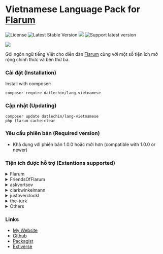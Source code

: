# Vietnamese Language Pack for [Flarum](https://flarum.org)

![License](https://img.shields.io/badge/license-MIT-blue.svg) ![Latest Stable Version](https://img.shields.io/packagist/v/datlechin/lang-vietnamese.svg) ![](https://img.shields.io/packagist/dt/datlechin/lang-vietnamese.svg) ![Support latest version](https://flarum-badge-api.davwheat.dev/v1/compat-latest/datlechin/lang-vietnamese)

![](https://extiverse.com/extension/datlechin/lang-vietnamese/open-graph-image)

Gói ngôn ngữ tiếng Việt cho diễn đàn [Flarum](https://flarum.org) cùng với một số tiện ích mở rộng chính thức và bên thứ ba.

### Cài đặt (Installation)
Install with composer:
```
composer require datlechin/lang-vietnamese
```

### Cập nhật (Updating)
```
composer update datlechin/lang-vietnamese
php flarum cache:clear
```

### Yêu cầu phiên bản (Required version)
- Khả dụng với phiên bản 1.0.0 hoặc mới hơn (compatible with 1.0.0 or newer)

### Tiện ích được hỗ trợ (Extentions supported)
<details>
  <summary>Flarum</summary>
  <ul>
    <li>Core</li>
    <li>Akismet</li>
    <li>Approval</li>
    <li>Auth Facebook</li>
    <li>Auth Github</li>
    <li>Auth Twitter</li>
    <li>Emoji</li>
    <li>Flags</li>
    <li>Likes</li>
    <li>Lock</li>
    <li>Markdown</li>
    <li>Mentions</li>
    <li>Nicknames</li>
    <li>Pusher</li>
    <li>Statistics</li>
    <li>Sticky</li>
    <li>Supcriptions</li>
    <li>Suspend</li>
    <li>Tags</li>
  <ul>
</details>
    
<details>
  <summary>FriendsOfFlarum</summary>
  <ul>
    <li><a href="https://github.com/FriendsOfFlarum/doorman">Doorman</a> (1.0.0)</li>
    <li><a href="https://github.com/FriendsOfFlarum/filter">Filter</a> (1.0.1)</li>
    <li><a href="https://github.com/FriendsOfFlarum/gamification">Gamification</a> (1.0.0)</li>
    <li><a href="https://github.com/FriendsOfFlarum/html-errors">Custom HTML Error Pages</a> (1.0.0)</li>
    <li><a href="https://github.com/FriendsOfFlarum/ignore-users">Ignore Users</a> (1.0.0)</li>
    <li><a href="https://github.com/FriendsOfFlarum/prevent-necrobumping">Prevent Necrobumping</a> (0.5.0)</li>
    <li><a href="https://github.com/FriendsOfFlarum/stopforumspam">StopForumSpam</a> (1.0.0)</li>
    <li><a href="https://github.com/FriendsOfFlarum/webhooks">Webhooks</a> (1.0.0)</li>
    <li><a href="https://github.com/FriendsOfFlarum/cookie-consent">Cookie Consent</a> (1.0.0)</li>
    <li><a href="https://github.com/FriendsOfFlarum/terms">Terms</a> (1.0.0)</li>
    <li><a href="https://github.com/FriendsOfFlarum/sitemap">Sitemap</a></li>
    <li><a href="https://github.com/FriendsOfFlarum/pretty-mail">Pretty Mail</a></li>
    <li><a href="https://github.com/FriendsOfFlarum/mason">Mason</a></li>
    <li><a href="https://github.com/FriendsOfFlarum/analytics">Analytics</a></li>
    <li><a href="https://github.com/FriendsOfFlarum/default-group">Default Group</a></li>
    <li><a href="https://github.com/FriendsOfFlarum/forum-statistics-widget">Forum Statistics Widget</a></li>
    <li><a href="https://github.com/FriendsOfFlarum/merge-discussions">Merge Discussions</a></li>
    <li><a href="https://github.com/FriendsOfFlarum/pwned-passwords">Pwned Passwords</a></li>
    <li><a href="https://github.com/FriendsOfFlarum/reactions">Reactions</a></li>
    <li><a href="https://github.com/FriendsOfFlarum/discussion-language">Discussion Language</a></li>
    <li><a href="https://github.com/FriendsOfFlarum/linguist">Linguist</a></li>
    <li><a href="https://github.com/FriendsOfFlarum/formatting">Formatting</a></li>
    <li><a href="https://github.com/FriendsOfFlarum/user-bio">User Bio</a></li>
    <li><a href="https://github.com/FriendsOfFlarum/links">Links</a></li>
    <li><a href="https://github.com/FriendsOfFlarum/pages">Pages</a></li>
    <li><a href="https://github.com/FriendsOfFlarum/polls">Polls</a></li>
    <li><a href="https://github.com/FriendsOfFlarum/byobu">Byōbu</a></li>
    <li><a href="https://github.com/FriendsOfFlarum/merge-discussions">Merge Discussions</a></li>
    <li><a href="https://github.com/FriendsOfFlarum/reactions">Reactions</a></li>
    <li><a href="https://github.com/FriendsOfFlarum/follow-tags">Follow Tags</a></li>
    <li><a href="https://github.com/FriendsOfFlarum/user-directory">User Directory</a></li>
    <li><a href="https://github.com/FriendsOfFlarum/upload">Upload</a></li>
    <li><a href="https://github.com/FriendsOfFlarum/spamblock">Spamblock</a></li>
    <li><a href="https://github.com/FriendsOfFlarum/drafts">Drafts</a></li>
    <li><a href="https://github.com/FriendsOfFlarum/recaptcha">reCAPTCHA</a></li>
    <li><a href="https://github.com/FriendsOfFlarum/socialprofile">Social Profile</a></li>
    <li><a href="https://github.com/FriendsOfFlarum/best-answer">Best Answer</a></li>
    <li><a href="https://github.com/FriendsOfFlarum/nightmode">Night Mode</a></li>
    <li><a href="https://github.com/FriendsOfFlarum/share-social">Share Social</a></li>
    <li><a href="https://github.com/FriendsOfFlarum/secure-https">Secure HTTPS</a></li>
    <li><a href="https://github.com/FriendsOfFlarum/username-request">Username Request</a></li>
    <li><a href="https://github.com/FriendsOfFlarum/transliterator">URL Transliterator</a></li>
    <li><a href="https://github.com/FriendsOfFlarum/moderator-notes">Moderator Notes</a></li>
    <li><a href="https://github.com/FriendsOfFlarum/ban-ips">Ban IPs</a></li>
    <li><a href="https://github.com/FriendsOfFlarum/oauth">FoF OAuth</a></li>
  </ul> 
</details>

<details>
  <summary>askvortsov</summary>
  <ul>
    <li><a href="https://github.com/askvortsov1/flarum-rich-text">Rich Text (v2.0.3)</a></li>
    <li><a href="https://github.com/askvortsov1/flarum-pwa">Flarum Progressive Web App</a></li>
    <li><a href="https://github.com/askvortsov1/flarum-moderator-warnings">Flarum Moderator Warnings</a></li>
    <li><a href="https://github.com/askvortsov1/flarum-markdown-tables">Markdown Tables</a></li>
    <li><a href="https://github.com/askvortsov1/flarum-help-tags">Flarum Help Tags</a></li>
    <li><a href="https://github.com/askvortsov1/flarum-discussion-templates">Flarum Discussion Templates</a></li>
    <li><a href="https://github.com/askvortsov1/flarum-checklist">Checklists</a></li>
    <li><a href="https://github.com/askvortsov1/flarum-auto-moderator">Auto Moderator</a></li>
    <li><a href="https://github.com/askvortsov1/flarum-categories">Flarum Categories</a></li>
  </ul>
</details>

<details>
  <summary>clarkwinkelmann</summary>
  <ul>
    <li><a href="https://github.com/clarkwinkelmann/flarum-ext-first-post-approval">First Post Approval</a> (1.0.0)</li>
    <li><a href="https://github.com/clarkwinkelmann/flarum-ext-author-change">Author Change</a> (1.0.1)</li>
    <li><a href="https://github.com/clarkwinkelmann/flarum-ext-follow-tags-prompt">Follow Tags Prompt</a> (1.0.0)</li>
    <li><a href="https://github.com/clarkwinkelmann/flarum-ext-popular-discussion-badge">Popular Discussion Badge</a> (1.0.0)</li>
    <li><a href="https://github.com/clarkwinkelmann/flarum-ext-create-user-modal">Create User Modal</a></li>
    <li><a href="https://github.com/clarkwinkelmann/flarum-ext-group-invitation">Group Invitation</a></li>
    <li><a href="https://github.com/clarkwinkelmann/flarum-ext-group-list">Group List</a></li>
    <li><a href="https://github.com/clarkwinkelmann/catch-the-fish">Catch The Fish</a></li>
    <li><a href="https://github.com/clarkwinkelmann/flarum-ext-external-email-validation">External Email Validation</a></li>
    <li><a href="https://github.com/clarkwinkelmann/flarum-ext-emojionearea">Emoji Picker</a></li>
  </ul>
</details>

<details>
  <summary>justoverclockl</summary>
  <ul>
    <li><a href="https://github.com/justoverclockl/flarum-ext-feedback">Feedback</a> (0.1.4)</li>
    <li><a href="https://github.com/justoverclockl/flarum-ext-readmore">ReadMore</a> (1.0.4)</li>
    <li><a href="https://github.com/justoverclockl/flarum-ext-contactme">Contactme</a> (0.2.0)</li>
    <li><a href="https://github.com/justoverclockl/flarum-ext-keywords">Keywords</a> (1.8)</li>
    <li><a href="https://github.com/justoverclockl/flarum-ext-purify">Purify</a> (0.1.5)</li>
    <li><a href="https://github.com/justoverclockl/flarum-ext-toastme">ToastMe</a> (0.1.1)</li>
    <li><a href="https://github.com/justoverclockl/flarum-ext-hashtag">Hashtag</a> (0.1.9)</li>
  </ul>
</details>

<details>
  <summary>the-turk</summary>
  <ul>
    <li><a href="https://github.com/the-turk/flarum-nodp">Prevent Double-Posting</a> (1.0.1)</li>
    <li><a href="https://github.com/the-turk/flarum-flamoji">Flamoji</a> (1.0.2)</li>
    <li><a href="https://github.com/the-turk/flarum-diff">Diff</a></li>
    <li><a href="https://github.com/the-turk/flarum-welcome-widgets">Welcome Widgets</a></li>
  </ul>
</details>

<details>
  <summary>Others</summary>
  <ul>
    <li><a href="https://github.com/Nearata/flarum-ext-cakeday">Cakeday</a> (v1.3.0)</li>
    <li><a href="https://github.com/MichaelBelgium/mybb_to_flarum">MyBB to Flarum</a> (v7.1)</li>
    <li><a href="https://github.com/Dem13n/discussion-cards">Discussion Cards</a> (v1.0.0)</li>
    <li><a href="https://github.com/imorland/html-head">HTML Head Items</a> (1.0.0)</li>
    <li><a href="https://github.com/SychO9/flarum-advanced-extension-categories">Advanced Extension Categories</a> (v0.1.3)</li>
    <li><a href="https://github.com/maicol07/flarum-ext-sso">Flarum SSO</a> (1.10.1)</li>
    <li><a href="https://github.com/SychO9/flarum-profile-cover">Profile Cover</a> (v1.3.0)</li>
    <li><a href="https://github.com/matteocontrini/flarum-imgur-upload">flarum-imgur-upload</a> (v3.6.0)</li>
    <li><a href="https://github.com/imorland/syndication">Syndication</a> (1.0.2)</li>
    <li><a href="https://github.com/therealsujitk/flarum-ext-gifs">GIFs</a> (v4.0.0)</li>
    <li><a href="https://github.com/NomisCZ/flarum-ext-auth-wechat">WeChat Login</a> (v1.0.0)</li>
    <li><a href="https://github.com/NomisCZ/flarum-ext-auth-steam">Steam Login</a> (v1.0.1)</li>
    <li><a href="https://github.com/ramesh-dada/Flarum-GUI-Image-and-Link">Flarum GUI Image and Link</a> (1.0)</li>
    <li><a href="https://github.com/android-com-pl/my-tags">My Tags</a> (1.0.1)</li>
    <li><a href="https://github.com/malago86/flarum-linkpreview">Link Preview</a> (0.1.0)</li>
    <li><a href="https://github.com/imorland/level-ranks">Level ranks</a> (1.0.0)</li>
    <li><a href="https://github.com/imorland/gravatar">Gravatar</a> (1.0.1)</li>
    <li><a href="https://github.com/extiverse/bazaar">Bazaar</a> (0.4.1)</li>
    <li><a href="https://github.com/extiverse/mercury">Mercury</a> (0.1.2)</li>
    <li><a href="https://github.com/jslirola/flarum-ext-login2seeplus">Login 2 See Plus</a> (v0.1.9.1)</li>
    <li><a href="https://github.com/malago86/flarum-ads">Ads</a> (0.3.1)</li>
    <li><a href="https://github.com/malago86/flarum-achievements">Achievements</a> (0.3.0)</li>
    <li><a href="https://github.com/v17development/flarum-seo">Flarum SEO</a></li>
    <li><a href="https://github.com/AntoineFr/flarum-ext-online">Online</a></li>
    <li><a href="https://github.com/v17development/flarum-user-badges">Flarum User Badges</a></li>
    <li><a href="https://github.com/imorland/follow-users">Follow Users</a></li>
    <li><a href="https://github.com/michaelbelgium/flarum-discussion-views">Discussion views</a></li>
    <li><a href="https://github.com/michaelbelgium/flarum-profile-views">Profile views</a></li>
    <li><a href="https://github.com/AntoineFr/flarum-ext-money">Money</a></li>
    <li><a href="https://github.com/v17development/flarum-blog">Flarum Blog</a></li>
  </ul> 
</details>

### Links
- [My Website](https://ngoquocdat.com)
- [Github](https://github.com/datlechin/lang-vietnamese)
- [Packagist](https://packagist.org/packages/datlechin/lang-vietnamese)
- [Extiverse](https://extiverse.com/extension/datlechin/lang-vietnamese)